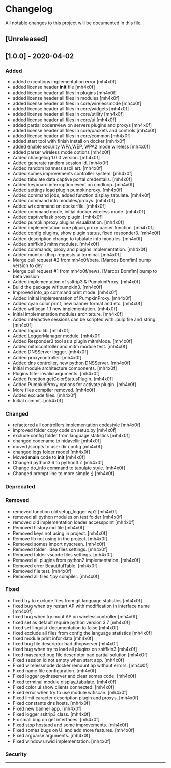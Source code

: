 # Changelog
All notable changes to this project will be documented in this file.


## [Unreleased]

## [1.0.0] - 2020-04-02

### Added
- added exceptions implementation error [mh4x0f]
- added license header __init__ file [mh4x0f]
- added license header all files in plugins [mh4x0f]
- added license header all files in modules [mh4x0f]
- added license header all files in core/wirelessmode [mh4x0f]
- added license header all files in core/widgets [mh4x0f]
- added license header all files in core/utility [mh4x0f]
- added license header all files in core/ui [mh4x0f]
- added partial codereview on servers plugins and proxys [mh4x0f]
- added license header all files in core/packets and controls [mh4x0f]
- added license header all files in core/common [mh4x0f]
- added start tool with finish install on docker [mh4x0f]
- added enable security WPA,WEP, WPA2 mode wireless [mh4x0f]
- added parser wireless mode options [mh4x0f]
- Added changelog 1.0.0 version. [mh4x0f]
- Added generate random session id. [mh4x0f]
- Added random banners ascii art. [mh4x0f]
- Added somes improvements controller system. [mh4x0f]
- Added tabulate data captive portal credentails. [mh4x0f]
- Added keyboard interruption event on cmdloop. [mh4x0f]
- Added settings load plugin pumpkinproxy. [mh4x0f]
- Added command jobs, added function display_tabulate. [mh4x0f]
- Added command info modules/proxys. [mh4x0f]
- Added wi command on dockerfile. [mh4x0f]
- Added command mode, initial docker wireless mode. [mh4x0f]
- Added captiveflask proxy plugin. [mh4x0f]
- Added pumpkinproxy plugins visualization. [mh4x0f]
- Added implementation core plguin,proxy parser function. [mh4x0f]
- Added config plugins, show plugin status, fixed responder3. [mh4x0f]
- Added description change to tabulate info modules. [mh4x0f]
- Added sniffkin3 mitm modules. [mh4x0f]
- Added commands, proxy and plugins implementation. [mh4x0f]
- Added monitor dhcp requests ui terminal. [mh4x0f]
- Merge pull request #2 from mh4x0f/beta. [Marcos Bomfim] bump version to dev
- Merge pull request #1 from mh4x0f/news. [Marcos Bomfim] bump to beta version
- Added implementation of ssltrip3 & PumpkinProxy. [mh4x0f]
- Build the package wifipumpkin3. [mh4x0f]
- Improved info_ap command print mode. [mh4x0f]
- Added initial implementation of PumpkinProxy. [mh4x0f]
- Added cyan color print, new banner format and etc. [mh4x0f]
- Added wifiscan 1.1 new implementation. [mh4x0f]
- Initial implementation modules architeture. [mh4x0f]
- Added interactive sessions can be scripted with .pulp file and string.[mh4x0f]
- Added loguru lib. [mh4x0f]
- Added LoggerManager module. [mh4x0f]
- Added Responder3 tool as a plugin mitmMode. [mh4x0f]
- Added mitmcontroller and mitm module test. [mh4x0f]
- Added DNSServer logger. [mh4x0f]
- Added proxycontroller. [mh4x0f]
- Added dns controller, new python DNSServer. [mh4x0f]
- Initial module architecture components. [mh4x0f]
- Plugins filter invalid arguments. [mh4x0f]
- Added function getColorStatusPlugin. [mh4x0f]
- Added PumpkinProxy options for activate plugin. [mh4x0f]
- More files compiler removed. [mh4x0f]
- Added exclude files. [mh4x0f]
- Initial commit. [mh4x0f]

### Changed
- refactored all controllers implementation codestyle [mh4x0f]
- improved folder copy code on setup.py [mh4x0f]
- exclude config folder from language statistics [mh4x0f]
- changed codename to nidavellir [mh4x0f]
- moved /scripts to user dir config [mh4x0f]
- changed logs folder model [mh4x0f]
- Moved __main__ code  to __init__ [mh4x0f]
- Changed python3.6 to python3.7. [mh4x0f]
- Change do_info command to tabulate style. [mh4x0f]
- Changed prompt line to more simple ;) [mh4x0f]


### Deprecated

### Removed
- removed function old setup_logger wp2 [mh4x0f] 
- removed all python modules on test folder [mh4x0f]
- removed old implementation loader accesspoint [mh4x0f]
- Removed history.md file [mh4x0f]
- Removed keys not using in project. [mh4x0f]
- Remove lib not using in the project. [mh4x0f]
- Removed somes import nyscreen. [mh4x0f]
- Removed folder .idea files settings. [mh4x0f]
- Removed folder vscode files settings. [mh4x0f]
- Removed all plugins from python2 implementation. [mh4x0f]
- Removed error BeautifulTable. [mh4x0f]
- Removed file test. [mh4x0f]
- Removed all files *.py compiler. [mh4x0f]
  
### Fixed
- fixed try to exclude files from git language statistics [mh4x0f]
- fixed bug when try restart AP with modification in interface name [mh4x0f]
- fixed bug when try mout AP on wirelesscontroller [mh4x0f]
- fixed set as default require python version 3.7 [mh4x0f]
- fixed  set linguist-documentation to false [mh4x0f]
- fixed exclude all files from config the language statistics [mh4x0f]
- fixed module print infor data [mh4x0f]
- fixed bug file descriptor bad dhcpserver [mh4x0f]
- fixed bug when try to load all plugins on sniffkin3 [mh4x0f]
- fixed mascared bug file descriptor bad partial solution [mh4x0f]
- Fixed session id not empty when start app. [mh4x0f]
- Fixed wirelessmode docker remount ap without errors. [mh4x0f]
- Fixed name file configuration. [mh4x0f]
- Fixed logger pydnsserver and clear somes code. [mh4x0f]
- Fixed terminal module display_tabulate. [mh4x0f]
- Fixed color ui show clients connected. [mh4x0f]
- Fixed error when try to use module wifiscan. [mh4x0f]
- Fixed limit caracter description plugin and proxys. [mh4x0f]
- Fixed constants dns hosts. [mh4x0f]
- Fixed new banner app. [mh4x0f]
- Fixed logger ssltrip3 class. [mh4x0f]
- Fix small bug on get interfaces. [mh4x0f]
- Fixed stop hostapd and some improvements. [mh4x0f]
- Fixed somes bugs on UI and add more features. [mh4x0f]
- Fixed argparse arguments. [mh4x0f]
- Fixed window urwid implementation. [mh4x0f]



### Security



---